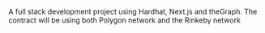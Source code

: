 A full stack development project using Hardhat, Next.js and theGraph.
The contract will be using both Polygon network and the Rinkeby network
